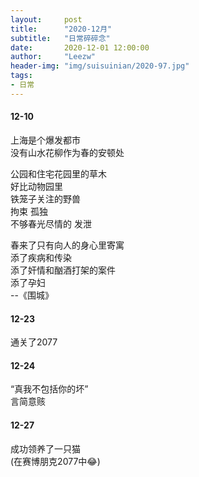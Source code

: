 ```yaml
---
layout:     post 
title:      "2020-12月"
subtitle:   "日常碎碎念"
date:       2020-12-01 12:00:00
author:     "Leezw"
header-img: "img/suisuinian/2020-97.jpg"
tags:
- 日常
---
```



#### 12-10
上海是个爆发都市     
没有山水花柳作为春的安顿处     

公园和住宅花园里的草木     
好比动物园里     
铁笼子关注的野兽     
拘束 孤独     
不够春光尽情的 发泄     

春来了只有向人的身心里寄寓     
添了疾病和传染     
添了奸情和酗酒打架的案件     
添了孕妇     
--《围城》

#### 12-23
通关了2077    


#### 12-24
“真我不包括你的坏”    
言简意赅


#### 12-27 
成功领养了一只猫    
(在赛博朋克2077中😂)    




